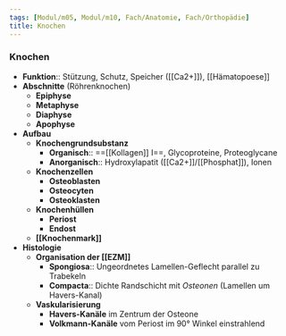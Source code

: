 ```yaml
---
tags: [Modul/m05, Modul/m10, Fach/Anatomie, Fach/Orthopädie]
title: Knochen
---
```

### Knochen
- **Funktion**:: Stützung, Schutz, Speicher ([[Ca2+]]), [[Hämatopoese]]
- **Abschnitte** (Röhrenknochen)
	- **Epiphyse**
	- **Metaphyse**
	- **Diaphyse**
	- **Apophyse**
- **Aufbau**
	- **Knochengrundsubstanz**
		- **Organisch**:: ==[[Kollagen]] I==, Glycoproteine, Proteoglycane
		- **Anorganisch**:: Hydroxylapatit ([[Ca2+]]/[[Phosphat]]), Ionen
	- **Knochenzellen**
		- **Osteoblasten**
		- **Osteocyten**
		- **Osteoklasten**
	- **Knochenhüllen**
		- **Periost** 
		- **Endost**
	- **[[Knochenmark]]**
- **Histologie**
	- **Organisation der [[EZM]]**
		- **Spongiosa**:: Ungeordnetes Lamellen-Geflecht parallel zu Trabekeln
		- **Compacta**:: Dichte Randschicht mit *Osteonen* (Lamellen um Havers-Kanal)
	- **Vaskularisierung**
		- **Havers-Kanäle** im Zentrum der Osteone
		- **Volkmann-Kanäle** vom Periost im 90° Winkel einstrahlend 